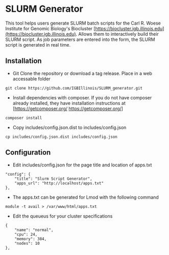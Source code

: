 SLURM Generator
===============

This tool helps users generate SLURM batch scripts for the Carl R. Woese Institute for Genomic Biology's Biocluster [https://biocluster.igb.illinois.edu](https://biocluster.igb.illinois.edu).  Allows them to interactively build their SLURM script. As job parameters are entered into the form, the SLURM script is generated in real time.

## Installation
* Git Clone the repository or download a tag release.  Place in a web accessable folder
```
git clone https://github.com/IGBIllinois/SLURM_generator.git
```
* Install dependencies with composer.  If you do not have composer already installed, they have installation instructions at [https://getcomposer.org/ https://getcomposer.org/]
```
composer install
```
* Copy includes/config.json.dist to includes/config.json
```
cp includes/config.json.dist includes/config.json
```
## Configuration
* Edit includes/config.json for the page title and location of apps.txt
```
"config": {
	"title": "Slurm Script Generator",
	"apps_url": "http://localhost/apps.txt"
},
```
* The apps.txt can be generated for Lmod with the following command
```
module -t avail > /var/www/html/apps.txt
```
* Edit the queueus for your cluster specifications
 
```
{
	"name": "normal",
	"cpu": 24,
	"memory": 384,
	"nodes": 10
},
```
